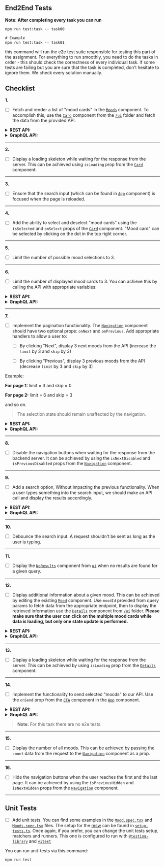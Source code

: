 
## End2End Tests

**Note: After completing every task you can run**

```cmd
npm run test:task -- task00

# Example
npm run test:task -- task01
```
this command will run the e2e test suite responsible for testing this part of the assignment. For everything to run smoothly, you need to do the tasks in order - this should check the correctness of every individual task. If some tests are failing but you are sure that the task is completed, don't hesitate to ignore them. We check every solution manually. 

## Checklist


**1.**
- [ ] Fetch and render a list of "mood cards" in the [`Moods`](./frontend/src/components/Moods.tsx) component. To accomplish this, use the [`Card`](./frontend/src/ui/Card.tsx) component from the [`/ui`](./frontend/src/ui/) folder and fetch the data from the provided API.


<details>
<summary><strong>REST API:</strong></summary>
<p></p>

**Request:**


_GET_ request should be sent to http://localhost:5173/api/moods

**Types:**


Types for the REST response can be found in [./frontend/src/types/rest.ts](./frontend/src/types/index.ts)

**Example response:**


```json
{
    "moods": [
        {
            "id": 1,
            "title": "Happiness",
            "emoji": "😄",
            "description": "A state of being happy or experiencing pleasure.",
            "word": {
                "partOfSpeech": "Noun",
                "definitions": [
                    "The state of being happy.",
                    "A feeling of pleasure or contentment."
                ],
                "pronunciation": "/ˈhæp.i.nəs/"
            }
        }
    ],
    "pagination": {
        "skip": 0,
        "limit": 1,
        "count": 40
    }
}
```
</details>

<details>
<summary><strong>GraphQL API:</strong></summary>
<p></p>

> You can access GraphQL sandbox navigating to: http://localhost:4000

**Request:**

Apollo Client is already set up, so you can jump right into writing a `useQuery` hook.

**Types:**

Types for the GraphQL response can be found in [./frontend/src/types/graphql.ts](./frontend/src/types/graphql.ts)

**Example response:**


```json
{
  "data": {
    "moods": {
      "moods": [
        {
          "id": "1",
          "emoji": "😄",
          "description": "A state of being happy or experiencing pleasure.",
          "title": "Happiness",
          "word": {
            "definitions": [
              "The state of being happy.",
              "A feeling of pleasure or contentment."
            ],
            "partOfSpeech": "Noun",
            "pronunciation": "/ˈhæp.i.nəs/"
          }
        }
      ],
      "pagination": {
        "skip": 0,
        "limit": 1,
        "count": 40
      }
    }
  }
}
```
</details>

---

**2.**
- [ ] Display a loading skeleton while waiting for the response from the server. This can be achieved using `isLoading` prop from the [`Card`](./frontend/src/ui/Card.tsx) component.

---

**3.**
- [ ] Ensure that the search input (which can be found in [`App`](./frontend/src/App.tsx) component) is focused when the page is reloaded.

---

**4.**
- [ ] Add the ability to select and deselect "mood cards" using the `isSelected` and `onSelect` props of the [`Card`](./frontend/src/ui/Card.tsx) component. "Mood card" can be selected by clicking on the dot in the top right corner.

---

**5.**
- [ ] Limit the number of possible mood selections to 3. 

--- 

**6.**
- [ ] Limit the number of displayed mood cards to 3. You can achieve this by calling the API with appropriate variables:

<details>
<summary><strong>REST API:</strong></summary>
<p></p>

Add the query parameter to the URL: `limit=3`.
</details>

<details>
<summary><strong>GraphQL API:</strong></summary>
<p></p>

Add the query variable: `{"limit": 3}`.
</details>

---

**7.**
- [ ] Implement the pagination functionality. The [`Navigation`](./frontend/src/ui/Navigation.tsx) component should have two optional props: `onNext` and `onPrevious`. Add appropriate handlers to allow a user to: 

  - [ ] By clicking "Next", display 3 next moods from the API (increase the `limit` by 3 and `skip` by 3)

  - [ ] By clicking "Previous", display 3 previous moods from the API (decrease `limit` by 3 and `skip` by 3)

Example: 


**For page 1:**
limit = 3 and skip = 0


**For page 2:**
limit = 6 and skip = 3

and so on.

> The selection state should remain unaffected by the navigation.

<details>
<summary><strong>REST API:</strong></summary>
<p></p>

Extend query variables by adding `&skip=3`.
</details>

<details>
<summary><strong>GraphQL API:</strong></summary>
<p></p>

Extend query variables by adding `{"skip": 3}`.
</details>

---

**8.**
- [ ] Disable the navigation buttons when waiting for the response from the backend server. It can be achieved by using the `isNextDisabled` and `isPreviousDisabled` props from the [`Navigation`](./frontend/src/ui/Navigation.tsx) component. 

---

**9.**
- [ ] Add a search option, Without impacting the previous functionality. When a user types something into the search input, we should make an API call and display the results accordingly.


<details>
<summary><strong>REST API:</strong></summary>
<p></p>

Request variables should be set to `?limit=3&search="<search_query>"`
</details>

<details>
<summary><strong>GraphQL API:</strong></summary>
<p></p>

Query variables should be set to `{"limit": 3, "search": "<search_query>"}"`
</details>

---

**10.**
- [ ] Debounce the search input. A request shouldn't be sent as long as the user is typing.

---

**11.**
- [ ] Display the [`NoResults`](./frontend/src/ui/NoResults.tsx) component from [`ui`](./frontend/src/ui) when no results are found for a given query.

---

**12.**
- [ ] Display additional information about a given mood. This can be achieved by editing the existing [`Mood`](./frontend/src/components/Mood.tsx) component. Use `moodId` provided from query params to fetch data from the appropriate endpoint, then to display the retrieved information use the [`Details`](./frontend/src/ui/Details.tsx) component from [`/ui`](./frontend/src/ui) folder. **Please make sure that the user can click on the multiple mood cards while data is loading, but only one state update is performed.**

<details>
<summary><strong>REST API:</strong></summary>
<p></p>

**Request:**


Send _GET_ request to http://localhost:5173/api/moods/:moodId


**Types:**


Types for the REST response can be found in [./frontend/src/types/rest.ts](./frontend/src/types/rest.ts)


**Example response:**

```json
{
    "id": 1,
    "title": "Happiness",
    "emoji": "😄",
    "description": "A state of being happy or experiencing pleasure.",
    "word": {
        "partOfSpeech": "Noun",
        "definitions": [
            "The state of being happy.",
            "A feeling of pleasure or contentment."
        ],
        "pronunciation": "/ˈhæp.i.nəs/"
    }
}
```
</details>


<details>
<summary><strong>GraphQL API:</strong></summary>
<p></p>

**Request:**


Utilize `mood(id: !ID)` query. 

**Types:**


Types for the query can be found in [./frontend/src/types/graphql.ts](./frontend/src/types/graphql.ts)


**Example response:**


```json
{
  "data": {
    "mood": {
      "id": "1",
      "emoji": "😄",
      "description": "A state of being happy or experiencing pleasure.",
      "title": "Happiness",
      "word": {
        "definitions": [
          "The state of being happy.",
          "A feeling of pleasure or contentment."
        ],
        "partOfSpeech": "Noun",
        "pronunciation": "/ˈhæp.i.nəs/"
      }
    }
  }
}
```
</details>

---

**13.**
- [ ] Display a loading skeleton while waiting for the response from the server. This can be achieved by using `isLoading` prop from the [`Details`](./frontend/src/ui/Details.tsx) component.

---

**14.**
- [ ] Implement the functionality to send selected "moods" to our API. Use the `onSend` prop from the [`CTA`](./frontend/src/ui/CTA.tsx) component in the [`App`](./frontend/src/App.tsx) component. 

<details>
<summary><strong>REST API:</strong></summary>
<p></p>

Send _POST_ request to http://localhost:5173/api/moods/current with `{body: { moodIds: [<ids>] }}`. 
</details>


<details>
<summary><strong>GraphQL API:</strong></summary>
<p></p>

Send a mutation with the ids of selected moods `saveCurrentMoods(moodsIds: [ID!]!)`.
</details>

> **Note:**
> For this task there are no e2e tests.

---

**15.**
- [ ] Display the number of all moods. This can be achieved by passing the `count` data from the request to the [`Navigation`](./frontend/src/ui/Navigation.tsx) component as a prop.

---

**16.**
- [ ] Hide the navigation buttons when the user reaches the first and the last page. It can be achieved by using the `isPreviousHidden` and `isNextHidden` props from the [`Navigation`](./frontend/src/ui/Navigation.tsx) component.

---


## Unit Tests


- [ ] Add unit tests. You can find some examples in the [`Mood.spec.tsx`](./frontend/src/components/Mood.spec.tsx) and [`Moods.spec.tsx`](./frontend/src/components/Moods.spec.tsx) files. The setup for the [msw](https://mswjs.io/) can be found in [`setup-tests.ts`](./frontend/setup-tests.ts). Once again, if you prefer, you can change the unit tests setup, matchers and runners. This one is configured to run with [`@testing-library`](https://testing-library.com/) and [`vitest`](https://vitest.dev/)

You can run unit-tests via this command:
```cmd
npm run test
```

